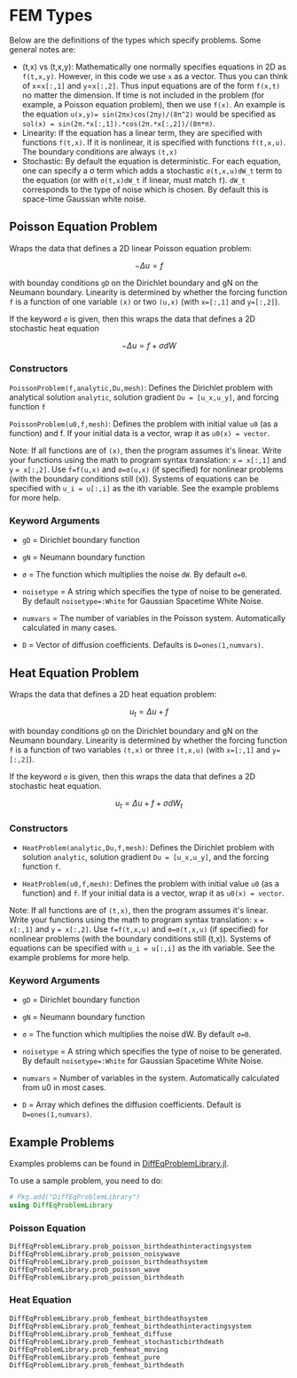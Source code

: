 # FEM Types

Below are the definitions of the types which specify problems. Some general notes are:

* (t,x) vs (t,x,y): Mathematically one normally specifies equations in 2D as ``f(t,x,y)``.
  However, in this code we use `x` as a vector. Thus you can think of ``x``=`x[:,1]` and
  ``y``=`x[:,2]`. Thus input equations are of the form `f(x,t)` no matter the dimension.
  If time is not included in the problem (for example, a Poisson equation problem),
  then we use `f(x)`. An example is the equation ``u(x,y)= sin(2πx)cos(2πy)/(8π^2)``
  would be specified as `sol(x) = sin(2π.*x[:,1]).*cos(2π.*x[:,2])/(8π*π)`.
* Linearity: If the equation has a linear term, they are specified with functions
  `f(t,x)`. If it is nonlinear, it is specified with functions `f(t,x,u)`. The boundary
  conditions are always `(t,x)`
* Stochastic: By default the equation is deterministic. For each equation, one can
  specify a σ term which adds a stochastic ``σ(t,x,u)dW_t`` term to the equation
  (or with ``σ(t,x)dW_t`` if linear, must match `f`). ``dW_t`` corresponds to the type
  of noise which is chosen. By default this is space-time Gaussian white noise.

## Poisson Equation Problem

Wraps the data that defines a 2D linear Poisson equation problem:

```math
-Δu = f
```

with bounday conditions `gD` on the Dirichlet boundary and gN on the Neumann boundary.
Linearity is determined by whether the forcing function `f` is a function of one
variable `(x)` or two `(u,x)` (with `x=[:,1]` and `y=[:,2]`).

If the keyword `σ` is given, then this wraps the data that defines a 2D stochastic heat equation

```math
-Δu = f + σdW
```

### Constructors

`PoissonProblem(f,analytic,Du,mesh)`: Defines the Dirichlet problem with analytical solution `analytic`, solution gradient `Du = [u_x,u_y]`,
and forcing function `f`

`PoissonProblem(u0,f,mesh)`: Defines the problem with initial value `u0` (as a function) and f.
If your initial data is a vector, wrap it as `u0(x) = vector`.

Note: If all functions are of `(x)`, then the program assumes it's linear. Write
your functions using the math to program syntax translation: ``x`` `= x[:,1]` and ``y`` `= x[:,2]`.
Use `f=f(u,x)` and `σ=σ(u,x)` (if specified) for nonlinear problems
(with the boundary conditions still (x)). Systems of equations can be specified
with `u_i = u[:,i]` as the ith variable. See the example problems for more help.

### Keyword Arguments

* `gD` = Dirichlet boundary function

* `gN` = Neumann boundary function

* `σ` = The function which multiplies the noise ``dW``. By default `σ=0`.

* `noisetype` = A string which specifies the type of noise to be generated. By default
  `noisetype=:White` for Gaussian Spacetime White Noise.

* `numvars` = The number of variables in the Poisson system. Automatically calculated in many cases.

* `D` = Vector of diffusion coefficients. Defaults is `D=ones(1,numvars)`.

## Heat Equation Problem

Wraps the data that defines a 2D heat equation problem:

```math
u_t = Δu + f
```

with bounday conditions `gD` on the Dirichlet boundary and gN on the Neumann boundary.
Linearity is determined by whether the forcing function `f` is a function of two
variables `(t,x)` or three `(t,x,u)` (with `x=[:,1]` and `y=[:,2]`).

If the keyword `σ` is given, then this wraps the data that defines a 2D stochastic heat equation.

```math
u_t = Δu + f + σdW_t
```

### Constructors

* `HeatProblem(analytic,Du,f,mesh)`: Defines the Dirichlet problem with solution `analytic`,
  solution gradient `Du = [u_x,u_y]`, and the forcing function `f`.

* `HeatProblem(u0,f,mesh)`: Defines the problem with initial value `u0` (as a function) and `f`.
  If your initial data is a vector, wrap it as `u0(x) = vector`.

Note: If all functions are of `(t,x)`, then the program assumes it's linear. Write
your functions using the math to program syntax translation: ``x`` `= x[:,1]` and ``y`` `= x[:,2]`.
Use `f=f(t,x,u)` and `σ=σ(t,x,u)` (if specified) for nonlinear problems
(with the boundary conditions still (t,x)). Systems of equations can be specified
with `u_i = u[:,i]` as the ith variable. See the example problems for more help.

### Keyword Arguments

* `gD` = Dirichlet boundary function

* `gN` = Neumann boundary function

* `σ` = The function which multiplies the noise dW. By default `σ=0`.

* `noisetype` = A string which specifies the type of noise to be generated. By default
  `noisetype=:White` for Gaussian Spacetime White Noise.

* `numvars` = Number of variables in the system. Automatically calculated from u0 in most cases.

* `D` = Array which defines the diffusion coefficients. Default is `D=ones(1,numvars)`.

## Example Problems

Examples problems can be found in [DiffEqProblemLibrary.jl](https://github.com/JuliaDiffEq/DiffEqProblemLibrary.jl/blob/master/src/fem_premade_problems.jl).

To use a sample problem, you need to do:

```julia
# Pkg.add("DiffEqProblemLibrary")
using DiffEqProblemLibrary
```

### Poisson Equation

```@docs
DiffEqProblemLibrary.prob_poisson_birthdeathinteractingsystem
DiffEqProblemLibrary.prob_poisson_noisywave
DiffEqProblemLibrary.prob_poisson_birthdeathsystem
DiffEqProblemLibrary.prob_poisson_wave
DiffEqProblemLibrary.prob_poisson_birthdeath
```

### Heat Equation

```@docs
DiffEqProblemLibrary.prob_femheat_birthdeathsystem
DiffEqProblemLibrary.prob_femheat_birthdeathinteractingsystem
DiffEqProblemLibrary.prob_femheat_diffuse
DiffEqProblemLibrary.prob_femheat_stochasticbirthdeath
DiffEqProblemLibrary.prob_femheat_moving
DiffEqProblemLibrary.prob_femheat_pure
DiffEqProblemLibrary.prob_femheat_birthdeath
```
